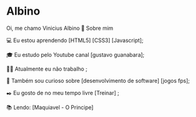 # Albino
Oi, me chamo Vinicius Albino 👋
Sobre mim



💻 Eu estou aprendendo [HTML5] [CSS3] [Javascript];

🎓 Eu estudo pelo Youtube canal [gustavo guanabara];

👩‍💻 Atualmente eu não trabalho ;

🔎 Também sou curioso sobre [desenvolvimento de software] [jogos fps];

✒️ Eu gosto de no meu tempo livre [Treinar] ;

📚 Lendo: [Maquiavel - O Principe]
